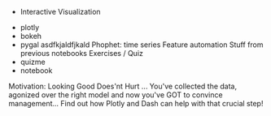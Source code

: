 * Interactive Visualization
 - plotly
 - bokeh
 - pygal
asdfkjaldfjkald
Phophet: time series
Feature automation
Stuff from previous notebooks
Exercises / Quiz
 - quizme
 - notebook
 
Motivation:
Looking Good Does'nt Hurt ...
You've collected the data, agonized over the right model and now you've GOT to convince management... Find out how Plotly and Dash can help with that crucial step!
